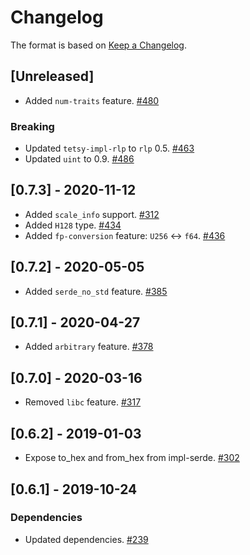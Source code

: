 # Changelog

The format is based on [Keep a Changelog].

[Keep a Changelog]: http://keepachangelog.com/en/1.0.0/

## [Unreleased]
- Added `num-traits` feature. [#480](https://github.com/tetcoin/tetsy-common/pull/480)
### Breaking
- Updated `tetsy-impl-rlp` to `rlp` 0.5. [#463](https://github.com/tetcoin/tetsy-common/pull/463)
- Updated `uint` to 0.9. [#486](https://github.com/tetcoin/tetsy-common/pull/486)

## [0.7.3] - 2020-11-12
- Added `scale_info` support. [#312](https://github.com/tetcoin/tetsy-common/pull/312)
- Added `H128` type. [#434](https://github.com/tetcoin/tetsy-common/pull/434)
- Added `fp-conversion` feature: `U256` <-> `f64`. [#436](https://github.com/tetcoin/tetsy-common/pull/436)

## [0.7.2] - 2020-05-05
- Added `serde_no_std` feature. [#385](https://github.com/tetcoin/tetsy-common/pull/385)

## [0.7.1] - 2020-04-27
- Added `arbitrary` feature. [#378](https://github.com/tetcoin/tetsy-common/pull/378)

## [0.7.0] - 2020-03-16
- Removed `libc` feature. [#317](https://github.com/tetcoin/tetsy-common/pull/317)

## [0.6.2] - 2019-01-03
- Expose to_hex and from_hex from impl-serde. [#302](https://github.com/tetcoin/tetsy-common/pull/302)

## [0.6.1] - 2019-10-24
### Dependencies
- Updated dependencies. [#239](https://github.com/tetcoin/tetsy-common/pull/239)
